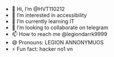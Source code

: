 - 👋 Hi, I’m @HVT110212
- 👀 I’m interested in accessibility   
- 🌱 I’m currently learning IT 
- 💞️ I’m looking to collaborate on telegram
- 📫 How to reach me @legiondarrk9999
- 😄 Pronouns: LEGION ANNONYMUOS
- ⚡ Fun fact: hacker no1 vn

<!---
HVT110212/HVT110212 is a ✨ special ✨ repository because its `README.md` (this file) appears on your GitHub profile.
You can click the Preview link to take a look at your changes.
--->
